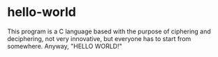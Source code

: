 # hello-world
This program is a C language based with the purpose of ciphering and deciphering, not very innovative, but everyone has to start from somewhere. Anyway, "HELLO WORLD!"
